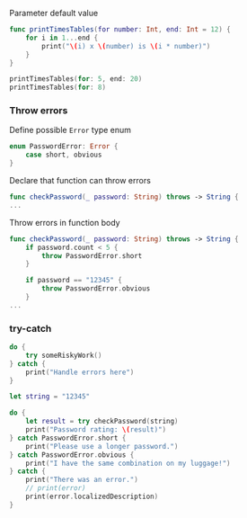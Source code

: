 Parameter default value
```swift
func printTimesTables(for number: Int, end: Int = 12) {
    for i in 1...end {
        print("\(i) x \(number) is \(i * number)")
    }
}

printTimesTables(for: 5, end: 20)
printTimesTables(for: 8)
```

### Throw errors
Define possible `Error` type enum
```swift
enum PasswordError: Error {
    case short, obvious
}
```

Declare that function can throw errors
```swift
func checkPassword(_ password: String) throws -> String {
...
```

Throw errors in function body
```swift
func checkPassword(_ password: String) throws -> String {
    if password.count < 5 {
        throw PasswordError.short
    }

    if password == "12345" {
        throw PasswordError.obvious
    }
...
```

### try-catch
```swift
do {
    try someRiskyWork()
} catch {
    print("Handle errors here")
}
```

```swift
let string = "12345"

do {
    let result = try checkPassword(string)
    print("Password rating: \(result)")
} catch PasswordError.short {
    print("Please use a longer password.")
} catch PasswordError.obvious {
    print("I have the same combination on my luggage!")
} catch {
    print("There was an error.")
    // print(error)
    print(error.localizedDescription)
}
```

